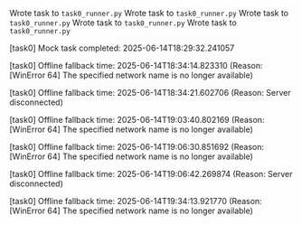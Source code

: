 Wrote task to `task0_runner.py`
Wrote task to `task0_runner.py`
Wrote task to `task0_runner.py`
Wrote task to `task0_runner.py`
Wrote task to `task0_runner.py`

[task0] Mock task completed: 2025-06-14T18:29:32.241057

[task0] Offline fallback time: 2025-06-14T18:34:14.823310 (Reason: [WinError 64] The specified network name is no longer available)

[task0] Offline fallback time: 2025-06-14T18:34:21.602706 (Reason: Server disconnected)

[task0] Offline fallback time: 2025-06-14T19:03:40.802169 (Reason: [WinError 64] The specified network name is no longer available)

[task0] Offline fallback time: 2025-06-14T19:06:30.851692 (Reason: [WinError 64] The specified network name is no longer available)

[task0] Offline fallback time: 2025-06-14T19:06:42.269874 (Reason: Server disconnected)

[task0] Offline fallback time: 2025-06-14T19:34:13.921770 (Reason: [WinError 64] The specified network name is no longer available)
